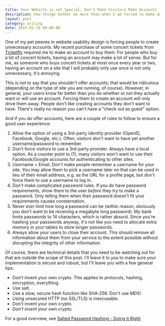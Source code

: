 ```yaml
---
title: Your Website is not Special, Don't Make Visitors Make Accounts
description: Few things bother me more than when I am forced to make an account to have some basic interaction with a website.
layout: post
category: writing
date: 2015-01-16 00:00:00
---
```


One of my pet peeves in website usability design is forcing people to create unnecessary accounts. My recent purchase of some concert tickets from [Ticketfly](https://www.ticketfly.com) required me to make an account to buy them. For people who buy a lot of concert tickets, having an account may make a lot of sense. But for me, as someone who buys concert tickets at most once every year or two, having an account on a site that I will probably only use once is not only unnecessary, it's annoying.

This is not to say that you shouldn't offer accounts; that would be ridiculous (depending on the type of site you are running, of course). However, in general, your users know far better than you do whether or not they actually want or will use an account. Forcing them to create an account will only drive them away. People don't like creating accounts they don't want to have. There's really no reason you can't have a "check out as guest" option.

And if you do offer accounts, here are a couple of rules to follow to ensure a good user experience:

1. Allow the option of using a 3rd-party identity provider (OpenID, Facebook, Google, etc.). Often, visitors don't want to have yet another username/password to remember.
2. Don't force visitors to use a 3rd-party provider. Always have a local option. As a counter point to (1), many visitors won't want to use their Facebook/Google accounts for authenticating to other sites.
3. Username = Email. Don't make people remember a username for your site. You may allow them to pick a username later on that can be used in lieu of their email address, e.g. as the URL for a profile page, but don't force them to use a username to log in.
4. Don't make complicated password rules. If you do have password requirements, show them to the user *before* they try to make a password. Only telling them when their password doesn't fit your requirements causes consternation.
5. Never *ever* limit how long a password can be (within reason, obviously you don't want to be receiving a megabyte long password). My bank limits passwords to 14 characters, which is rather absurd. Since you're hashing your passwords anyway, it's not like you need to allocate extra memory in your tables to store longer passwords.
6. Always allow your users to close their account. This should remove all information about them from your service to the extent possible without disrupting the integrity of other information.

Of course, there are technical details that you need to be watching out for that are outside the scope of this post. I'll leave it to you to make sure your implementation is secure and robust, but I'll leave you with a few general tips:

* Don't invent your own crypto. This applies to protocols, hashing, encryption, everything.
* Use salt.
* Use a slow, secure hash function like SHA-256. Don't use MD5!
* Using unsecured HTTP (no SSL/TLS) is inexcusable.
* Don't invent your own crypto.
* *Don't invent your own crypto.*

For a good overview, see [Salted Password Hashing - Doing it Right](https://crackstation.net/hashing-security.htm).
